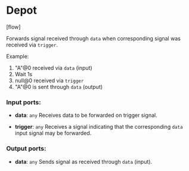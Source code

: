 # Depot

[flow]

Forwards signal received through `data` when corresponding signal was received via `trigger`.

Example:
1. "A"@0 received via `data` (input)
2. Wait 1s
3. null@0 received via `trigger`
4. "A"@0 is sent through `data` (output)

### Input ports:

* __data__: `any`
    Receives data to be forwarded on trigger signal.



* __trigger__: `any`
    Receives a signal indicating that the corresponding `data` input signal may be forwarded.



### Output ports:

* __data__: `any`
    Sends signal as received through `data` (input).



